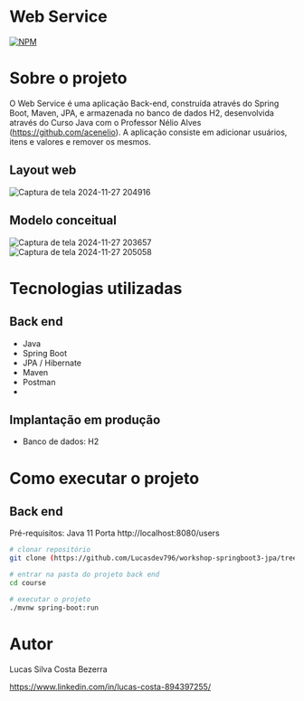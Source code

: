 # Web Service
[![NPM](https://img.shields.io/npm/l/react)](https://github.com/Lucasdev796/workshop-springboot3-jpa/blob/main/LICENSE)

# Sobre o projeto
 O Web Service é uma aplicação Back-end, construída através do Spring Boot, Maven, JPA, e armazenada no banco de dados H2, desenvolvida através do Curso Java com o Professor Nélio Alves (https://github.com/acenelio). A aplicação consiste em adicionar usuários, itens e valores e remover os mesmos.
 
## Layout web
![Captura de tela 2024-11-27 204916](https://github.com/user-attachments/assets/c5912c75-5492-4559-b311-a6d8f1fa1617)

## Modelo conceitual
![Captura de tela 2024-11-27 203657](https://github.com/user-attachments/assets/31a46c00-0434-40da-ae5c-c53dbdf1a48e)
![Captura de tela 2024-11-27 205058](https://github.com/user-attachments/assets/565a9052-5b76-4543-ac66-9fc81083e909)

# Tecnologias utilizadas
## Back end
- Java
- Spring Boot
- JPA / Hibernate
- Maven
- Postman
- 
## Implantação em produção

- Banco de dados: H2

# Como executar o projeto

## Back end
Pré-requisitos: Java 11
Porta http://localhost:8080/users 

```bash
# clonar repositório
git clone (https://github.com/Lucasdev796/workshop-springboot3-jpa/tree/main)

# entrar na pasta do projeto back end
cd course

# executar o projeto
./mvnw spring-boot:run
```
# Autor

Lucas Silva Costa Bezerra

https://www.linkedin.com/in/lucas-costa-894397255/

